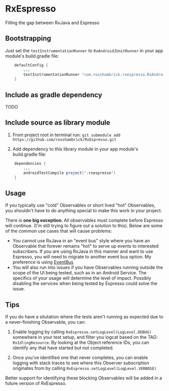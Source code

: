 # RxEspresso
Filling the gap between RxJava and Espresso

## Bootstrapping
Just set the `testInstrumentationRunner` to `RxAndroidJUnitRunner` in your app module's build.gradle file:

```java
    defaultConfig {
        ...
        testInstrumentationRunner "com.rosshambrick.rxespresso.RxAndroidJUnitRunner"
    }
```

## Include as gradle dependency
TODO

## Include source as library module
1. From project root in terminal run:
`git submodule add https://github.com/rosshambrick/RxEspresso.git`

2. Add dependency to this library module in your app module's build.gradle file:

```java
    dependencies {
        ...
        androidTestCompile project(':rxespresso')
    }
```

## Usage
If you typically use "cold" Observables or short lived "hot" Observables, you shouldn't have to do anything special to make this work in your project.

There *is* **one big exception**. All observables must complete before Espresso will continue.  (I'm still trying to figure out a solution to this).  Below are some of the common use cases that will cause problems:

* You cannot use RxJava in an "event bus" style where you have an Observable that forever remains "hot" to serve up events to interested subscribers.  If you are using RxJava in this manner and want to use Espresso, you will need to migrate to another event bus option.  My preference is using [EventBus](https://github.com/greenrobot/EventBus)
* You will also run into issues if you have Observables running outside the scope of the UI being tested, such as in an Android Service.  The specifics of your usage will determine the level of impact.  Possibly disabling the services when being tested by Espresso could solve the issue.

## Tips
If you do have a situtation where the tests aren't running as expected due to a never-finishing Observable, you can:

1. Enable logging by calling `RxEspresso.setLogLevel(LogLevel.DEBUG)` somewhere in your test setup, and filter you logcat based on the TAG: `RxIdlingResource`.  By looking at the Object reference IDs, you can identify any that have started but not completed.

2. Once you've identified one that never completes, you can enable logging with stack traces to see where this Observer subscription originates from by calling `RxEspresso.setLogLevel(LogLevel.VERBOSE)`

Better support for identifying these blocking Observables will be added in a future version of RxEspresso. 